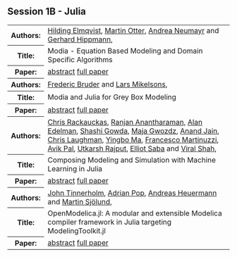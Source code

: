 ## Session 1B - Julia
<table>
<tr><th>Authors:</th>
<td>
<a href="/proceedings/authors/HildingElmqvist">Hilding Elmqvist</a>, <a href="/proceedings/authors/MartinOtter">Martin Otter</a>, <a href="/proceedings/authors/AndreaNeumayr">Andrea Neumayr</a> and <a href="/proceedings/authors/GerhardHippmann">Gerhard Hippmann</a>, </td>
</tr>
<tr><th>Title:</th>
<td>Modia - Equation Based Modeling and Domain Specific Algorithms</td>
</tr>
<tr><th>Paper:</th>
<td><a href="/abstracts/abstract_1B_1">abstract</a> <a href="/proceedings/papers/Modelica2021session1B_paper1.pdf">full paper</a></td>
</tr>
<tr><th>Authors:</th>
<td>
<a href="/proceedings/authors/FredericBruder">Frederic Bruder</a> and <a href="/proceedings/authors/LarsMikelsons">Lars Mikelsons</a>, </td>
</tr>
<tr><th>Title:</th>
<td>Modia and Julia for Grey Box Modeling</td>
</tr>
<tr><th>Paper:</th>
<td><a href="/abstracts/abstract_1B_2">abstract</a> <a href="/proceedings/papers/Modelica2021session1B_paper2.pdf">full paper</a></td>
</tr>
<tr><th>Authors:</th>
<td>
<a href="/proceedings/authors/ChrisRackauckas">Chris Rackauckas</a>, <a href="/proceedings/authors/RanjanAnantharaman">Ranjan Anantharaman</a>, <a href="/proceedings/authors/AlanEdelman">Alan Edelman</a>, <a href="/proceedings/authors/ShashiGowda">Shashi Gowda</a>, <a href="/proceedings/authors/MajaGwozdz">Maja Gwozdz</a>, <a href="/proceedings/authors/AnandJain">Anand Jain</a>, <a href="/proceedings/authors/ChrisLaughman">Chris Laughman</a>, <a href="/proceedings/authors/YingboMa">Yingbo Ma</a>, <a href="/proceedings/authors/FrancescoMartinuzzi">Francesco Martinuzzi</a>, <a href="/proceedings/authors/AvikPal">Avik Pal</a>, <a href="/proceedings/authors/UtkarshRajput">Utkarsh Rajput</a>, <a href="/proceedings/authors/ElliotSaba">Elliot Saba</a> and <a href="/proceedings/authors/ViralShah">Viral Shah</a>, </td>
</tr>
<tr><th>Title:</th>
<td>Composing Modeling and Simulation with Machine Learning in Julia</td>
</tr>
<tr><th>Paper:</th>
<td><a href="/abstracts/abstract_1B_3">abstract</a> <a href="/proceedings/papers/Modelica2021session1B_paper3.pdf">full paper</a></td>
</tr>
<tr><th>Authors:</th>
<td>
<a href="/proceedings/authors/JohnTinnerholm">John Tinnerholm</a>, <a href="/proceedings/authors/AdrianPop">Adrian Pop</a>, <a href="/proceedings/authors/AndreasHeuermann">Andreas Heuermann</a> and <a href="/proceedings/authors/MartinSjolund">Martin Sjölund</a>, </td>
</tr>
<tr><th>Title:</th>
<td>OpenModelica.jl: A modular and extensible Modelica compiler framework in Julia targeting ModelingToolkit.jl</td>
</tr>
<tr><th>Paper:</th>
<td><a href="/abstracts/abstract_1B_4">abstract</a> <a href="/proceedings/papers/Modelica2021session1B_paper4.pdf">full paper</a></td>
</tr>
</table>

<br />
